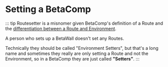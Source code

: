 # Setting a BetaComp

::: tip
Routesetter is a misnomer given BetaComp's definition of a Route and the [differentiation between a Route and Environment](/reference/Environment/EnvironmentOverview.html#what-is-the-difference-between-Environment-and-Route). 

A person who sets up a BetaWall doesn't set any Routes.

Technically they should be called "Environment Setters", but that's a long name and sometimes they really are only setting a Route and not the Environment, so in a BetaComp they are just called **"Setters"**.
:::